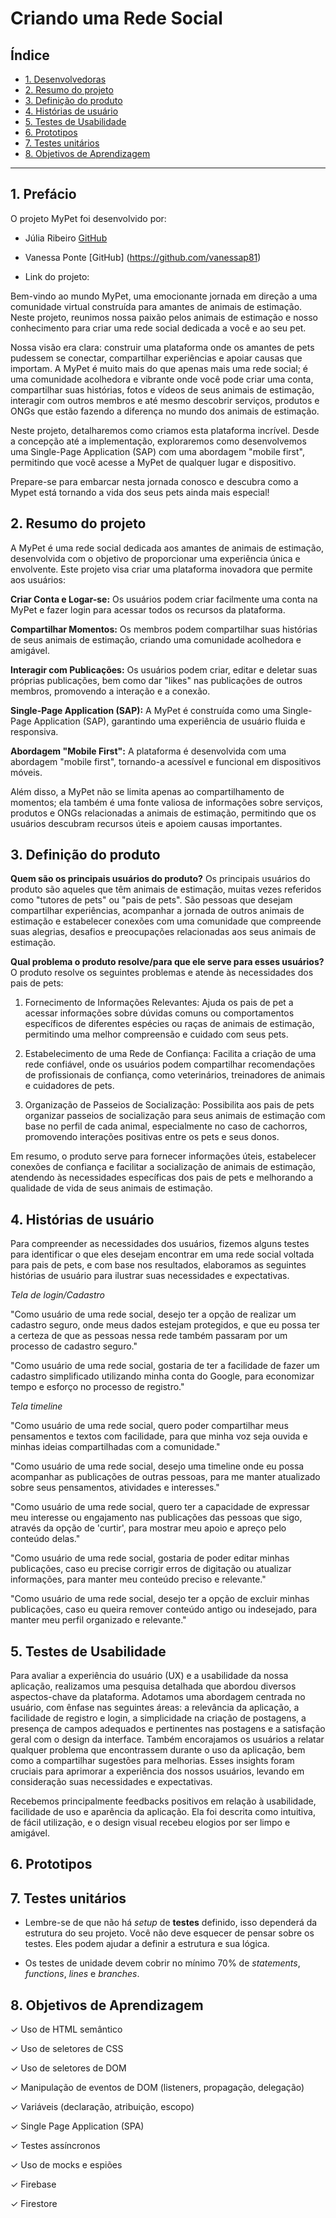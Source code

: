 # Criando uma Rede Social

## Índice

* [1. Desenvolvedoras](#1-desenvolvedoras)
* [2. Resumo do projeto](#2-resumo-do-projeto)
* [3. Definição do produto](#3-definição-do-produto)
* [4. Histórias de usuário](#4-historias-de-usuario)
* [5. Testes de Usabilidade](#5-testes-de-usabilidade)
* [6. Prototipos](#6-prototipos)
* [7. Testes unitários](#7-testes-unitários)
* [8. Objetivos de Aprendizagem](#8-objetivos-de-aprendizagem)

***

## 1. Prefácio

O projeto MyPet foi desenvolvido por:

* Júlia Ribeiro [GitHub](https://github.com/jumvribeiro)
* Vanessa Ponte [GitHub] (https://github.com/vanessap81)

* Link do projeto:

Bem-vindo ao mundo MyPet, uma emocionante jornada em direção a uma comunidade virtual construída para amantes de animais de estimação. Neste projeto, reunimos nossa paixão pelos animais de estimação e nosso conhecimento para criar uma rede social dedicada a você e ao seu pet.

Nossa visão era clara: construir uma plataforma onde os amantes de pets pudessem se conectar, compartilhar experiências e apoiar causas que importam. A MyPet é muito mais do que apenas mais uma rede social; é uma comunidade acolhedora e vibrante onde você pode criar uma conta, compartilhar suas histórias, fotos e vídeos de seus animais de estimação, interagir com outros membros e até mesmo descobrir serviços, produtos e ONGs que estão fazendo a diferença no mundo dos animais de estimação.

Neste projeto, detalharemos como criamos esta plataforma incrível. Desde a concepção até a implementação, exploraremos como desenvolvemos uma Single-Page Application (SAP) com uma abordagem "mobile first", permitindo que você acesse a MyPet de qualquer lugar e dispositivo.

Prepare-se para embarcar nesta jornada conosco e descubra como a Mypet está tornando a vida dos seus pets ainda mais especial!

## 2. Resumo do projeto

A MyPet é uma rede social dedicada aos amantes de animais de estimação, desenvolvida com o objetivo de proporcionar uma experiência única e envolvente. Este projeto visa criar uma plataforma inovadora que permite aos usuários:

**Criar Conta e Logar-se:** Os usuários podem criar facilmente uma conta na MyPet e fazer login para acessar todos os recursos da plataforma.

**Compartilhar Momentos:** Os membros podem compartilhar suas histórias de seus animais de estimação, criando uma comunidade acolhedora e amigável.

**Interagir com Publicações:** Os usuários podem criar, editar e deletar suas próprias publicações, bem como dar "likes" nas publicações de outros membros, promovendo a interação e a conexão.

**Single-Page Application (SAP):** A MyPet é construída como uma Single-Page Application (SAP), garantindo uma experiência de usuário fluida e responsiva.

**Abordagem "Mobile First":** A plataforma é desenvolvida com uma abordagem "mobile first", tornando-a acessível e funcional em dispositivos móveis.

Além disso, a MyPet não se limita apenas ao compartilhamento de momentos; ela também é uma fonte valiosa de informações sobre serviços, produtos e ONGs relacionadas a animais de estimação, permitindo que os usuários descubram recursos úteis e apoiem causas importantes.

## 3. Definição do produto

**Quem são os principais usuários do produto?**
Os principais usuários do produto são aqueles que têm animais de estimação, muitas vezes referidos como "tutores de pets" ou "pais de pets". São pessoas que desejam compartilhar experiências, acompanhar a jornada de outros animais de estimação e estabelecer conexões com uma comunidade que compreende suas alegrias, desafios e preocupações relacionadas aos seus animais de estimação.   

**Qual problema o produto resolve/para que ele serve para esses usuários?**
O produto resolve os seguintes problemas e atende às necessidades dos pais de pets:

1. Fornecimento de Informações Relevantes: Ajuda os pais de pet a acessar informações sobre dúvidas comuns ou comportamentos específicos de diferentes espécies ou raças de animais de estimação, permitindo uma melhor compreensão e cuidado com seus pets.

2. Estabelecimento de uma Rede de Confiança: Facilita a criação de uma rede confiável, onde os usuários podem compartilhar recomendações de profissionais de confiança, como veterinários, treinadores de animais e cuidadores de pets.

3. Organização de Passeios de Socialização: Possibilita aos pais de pets organizar passeios de socialização para seus animais de estimação com base no perfil de cada animal, especialmente no caso de cachorros, promovendo interações positivas entre os pets e seus donos.

Em resumo, o produto serve para fornecer informações úteis, estabelecer conexões de confiança e facilitar a socialização de animais de estimação, atendendo às necessidades específicas dos pais de pets e melhorando a qualidade de vida de seus animais de estimação.

## 4. Histórias de usuário

Para compreender as necessidades dos usuários, fizemos alguns testes para identificar o que eles desejam encontrar em uma rede social voltada para pais de pets, e com base nos resultados, elaboramos as seguintes histórias de usuário para ilustrar suas necessidades e expectativas.

*Tela de login/Cadastro*

"Como usuário de uma rede social, desejo ter a opção de realizar um cadastro seguro, onde meus dados estejam protegidos, e que eu possa ter a certeza de que as pessoas nessa rede também passaram por um processo de cadastro seguro."

"Como usuário de uma rede social, gostaria de ter a facilidade de fazer um cadastro simplificado utilizando minha conta do Google, para economizar tempo e esforço no processo de registro."

*Tela timeline*

"Como usuário de uma rede social, quero poder compartilhar meus pensamentos e textos com facilidade, para que minha voz seja ouvida e minhas ideias compartilhadas com a comunidade."

"Como usuário de uma rede social, desejo uma timeline onde eu possa acompanhar as publicações de outras pessoas, para me manter atualizado sobre seus pensamentos, atividades e interesses."

"Como usuário de uma rede social, quero ter a capacidade de expressar meu interesse ou engajamento nas publicações das pessoas que sigo, através da opção de 'curtir', para mostrar meu apoio e apreço pelo conteúdo delas."

"Como usuário de uma rede social, gostaria de poder editar minhas publicações, caso eu precise corrigir erros de digitação ou atualizar informações, para manter meu conteúdo preciso e relevante."

"Como usuário de uma rede social, desejo ter a opção de excluir minhas publicações, caso eu queira remover conteúdo antigo ou indesejado, para manter meu perfil organizado e relevante."

## 5. Testes de Usabilidade

Para avaliar a experiência do usuário (UX) e a usabilidade da nossa aplicação, realizamos uma pesquisa detalhada que abordou diversos aspectos-chave da plataforma. Adotamos uma abordagem centrada no usuário, com ênfase nas seguintes áreas: a relevância da aplicação, a facilidade de registro e login, a simplicidade na criação de postagens, a presença de campos adequados e pertinentes nas postagens e a satisfação geral com o design da interface. Também encorajamos os usuários a relatar qualquer problema que encontrassem durante o uso da aplicação, bem como a compartilhar sugestões para melhorias. Esses insights foram cruciais para aprimorar a experiência dos nossos usuários, levando em consideração suas necessidades e expectativas.

Recebemos principalmente feedbacks positivos em relação à usabilidade, facilidade de uso e aparência da aplicação. Ela foi descrita como intuitiva, de fácil utilização, e o design visual recebeu elogios por ser limpo e amigável.

## 6. Prototipos 


## 7. Testes unitários

* Lembre-se de que não há _setup_ de **testes** definido, isso dependerá da
  estrutura do seu projeto. Você não deve esquecer de pensar sobre os testes.
  Eles podem ajudar a definir a estrutura e sua lógica.

* Os testes de unidade devem cobrir no mínimo 70% de _statements_, _functions_,
  _lines_ e _branches_.

## 8. Objetivos de Aprendizagem

✓ Uso de HTML semântico

✓ Uso de seletores de CSS

✓ Uso de seletores de DOM

✓ Manipulação de eventos de DOM (listeners, propagação, delegação)

✓ Variáveis (declaração, atribuição, escopo)

✓ Single Page Application (SPA)

✓ Testes assíncronos

✓ Uso de mocks e espiões

✓ Firebase

✓ Firestore
